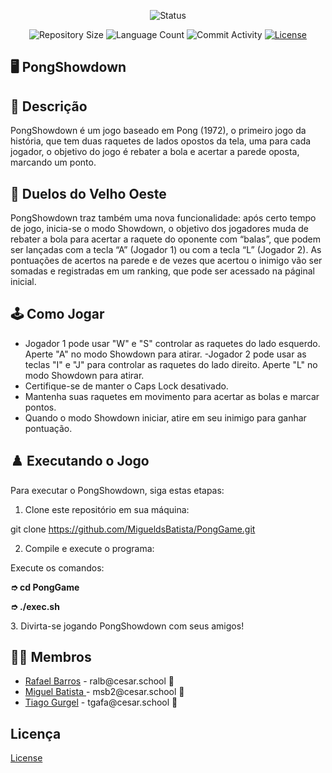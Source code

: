 <p align="center">
  <img
    src="https://img.shields.io/badge/Status-Em%20desenvolvimento-green?style=flat-square"
    alt="Status"
  />
</p>

<p align="center">
  <img
    src="https://img.shields.io/github/repo-size/Sofia-Saraiva/Semester3-CESAR-School?style=flat"
    alt="Repository Size"
  />
  <img
    src="https://img.shields.io/github/languages/count/Sofia-Saraiva/Semester3-CESAR-School?style=flat&logo=python"
    alt="Language Count"
  />
  <img 
    src="https://img.shields.io/github/commit-activity/t/Sofia-Saraiva/Semester3-CESAR-School?style=flat&logo=github"
    alt="Commit Activity"
  />
  <a href="LICENSE.md"
    ><img
      src="https://img.shields.io/github/license/Sofia-Saraiva/Semester3-CESAR-School"
      alt="License"
  /></a>
</p>

## 🖥️ PongShowdown

## 📄 Descrição

PongShowdown é um jogo baseado em Pong (1972), o primeiro jogo da história, que tem duas raquetes de lados opostos da tela, uma para cada jogador, o objetivo do jogo é rebater a bola e acertar a parede oposta, marcando um ponto. 



## 🤠 Duelos do Velho Oeste
PongShowdown traz também uma nova funcionalidade: após certo tempo de jogo, inicia-se o modo Showdown, o objetivo dos jogadores muda de rebater a bola para acertar a raquete do oponente com “balas”, que podem ser lançadas com a tecla “A” (Jogador 1) ou com a tecla “L” (Jogador 2). As pontuações de acertos na parede e de vezes que acertou o inimigo vão ser somadas e registradas em um ranking, que pode ser acessado na páginal inicial.



## 🕹️ Como Jogar

- Jogador 1 pode usar "W" e "S" controlar as raquetes do lado esquerdo. Aperte "A" no modo Showdown para atirar.
 -Jogador 2 pode usar as teclas "I" e "J" para controlar as raquetes do lado direito. Aperte "L" no modo Showdown para atirar.
- Certifique-se de manter o Caps Lock desativado.
- Mantenha suas raquetes em movimento para acertar as bolas e marcar pontos.
- Quando o modo Showdown iniciar, atire em seu inimigo para ganhar pontuação.

## ♟️ Executando o Jogo

Para executar o PongShowdown, siga estas etapas:

1. Clone este repositório em sua máquina:

  git clone https://github.com/MigueldsBatista/PongGame.git

2. Compile e execute o programa:

  Execute os comandos:<br>
  <strong>
            <p> ➮ cd PongGame</p>
            <p> ➮ ./exec.sh</p>
</strong>
3. Divirta-se jogando PongShowdown com seus amigos!

## 👩‍💻 Membros

<ul>
  <li>
    <a href="https://github.com/raf7525">Rafael Barros</a> -
    ralb@cesar.school 📩
  </li>
  <li>
    <a href="https://github.com/MigueldsBatista">Miguel Batista </a> -
    msb2@cesar.school 📩
  </li>
  <li>
    <a href="https://github.com/ticogafa">Tiago Gurgel</a> -
    tgafa@cesar.school 📩
  </li>
</ul>


## Licença

<a href="https://github.com/MigueldsBatista/PongGame/blob/main/LICENSE">License</a>

